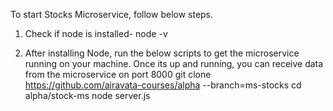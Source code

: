 To start Stocks Microservice, follow below steps.

1.	Check if node is installed-
			node -v
	
2.	After installing Node, run the below scripts to get the microservice running on your machine. Once its up and running, 
you can receive data from the microservice on port 8000
			git clone https://github.com/airavata-courses/alpha --branch=ms-stocks
			cd alpha/stock-ms
			node server.js
